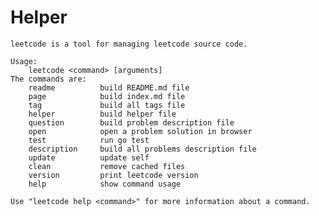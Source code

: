 <!--|This file generated by command(leetcode helper); DO NOT EDIT.         |-->
<!--+----------------------------------------------------------------------+-->
<!--|@author    Openset <openset.wang@gmail.com>                           |-->
<!--|@link      https://github.com/openset                                 |-->
<!--|@home      https://github.com/openset/leetcode                        |-->
<!--+----------------------------------------------------------------------+-->

# Helper

```text
leetcode is a tool for managing leetcode source code.

Usage:
	leetcode <command> [arguments]
The commands are:
	readme      	build README.md file
	page        	build index.md file
	tag         	build all tags file
	helper      	build helper file
	question    	build problem description file
	open        	open a problem solution in browser
	test        	run go test
	description 	build all problems description file
	update      	update self
	clean       	remove cached files
	version     	print leetcode version
	help        	show command usage

Use "leetcode help <command>" for more information about a command.
```
